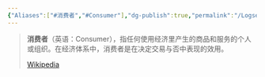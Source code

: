 ```yaml
---
{"Aliases":["#消费者","#Consumer"],"dg-publish":true,"permalink":"/Logseq元知识库/pages/消费者/","dgPassFrontmatter":true}
---
```



> **消费者**（英语：Consumer），指任何使用经济里产生的商品和服务的个人或组织。在经济体系中，消费者是在决定交易与否中表现的效用。
>
> [Wikipedia](https://zh.wikipedia.org/wiki/%E6%B6%88%E8%B4%B9%E8%80%85)